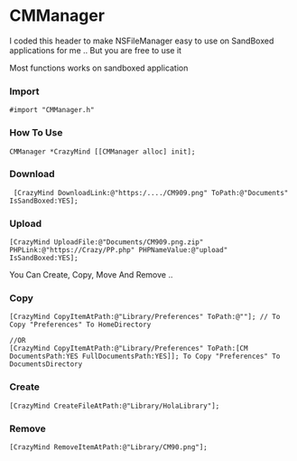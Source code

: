 # CMManager

I coded this header to make NSFileManager easy to use on SandBoxed applications for me .. But you are free to use it 

Most functions works on sandboxed application 


### Import 

```
#import "CMManager.h"
```


### How To Use

```
CMManager *CrazyMind [[CMManager alloc] init];
```

### Download

```
 [CrazyMind DownloadLink:@"https:/..../CM909.png" ToPath:@"Documents" IsSandBoxed:YES];
```



### Upload 

```
[CrazyMind UploadFile:@"Documents/CM909.png.zip" PHPLink:@"https://Crazy/PP.php" PHPNameValue:@"upload" IsSandBoxed:YES];
```



You Can Create, Copy, Move And Remove ..

### Copy

```
[CrazyMind CopyItemAtPath:@"Library/Preferences" ToPath:@""]; // To Copy "Preferences" To HomeDirectory

//OR
[CrazyMind CopyItemAtPath:@"Library/Preferences" ToPath:[CM DocumentsPath:YES FullDocumentsPath:YES]]; To Copy "Preferences" To DocumentsDirectory
```



### Create

```
[CrazyMind CreateFileAtPath:@"Library/HolaLibrary"];
```



### Remove

```
[CrazyMind RemoveItemAtPath:@"Library/CM90.png"];
```





















